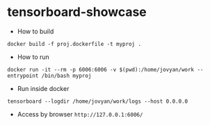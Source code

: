# tensorboard-showcase
* How to build
```
docker build -f proj.dockerfile -t myproj .
```

* How to run
```
docker run -it --rm -p 6006:6006 -v $(pwd):/home/jovyan/work --entrypoint /bin/bash myproj
```

* Run inside docker
```
tensorboard --logdir /home/jovyan/work/logs --host 0.0.0.0
```

* Access by browser `http://127.0.0.1:6006/`

